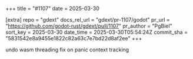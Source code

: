 +++
title = "#1107"
date = 2025-03-30

[extra]
repo = "gdext"
docs_rel_url = "gdext/pr-1107/godot"
pr_url = "https://github.com/godot-rust/gdext/pull/1107"
pr_author = "PgBiel"
sort_key = 2025-03-30
date_time = 2025-03-30T05:54:24Z
commit_sha = "5831542e8a9455e1822c82a63c7e7bd22d8af2ee"
+++

undo wasm threading fix on panic context tracking
